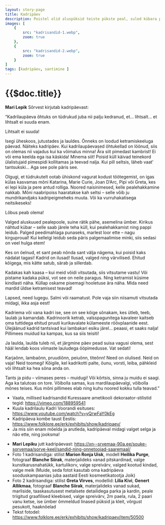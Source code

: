 ```yaml
---
layout: story-page
title: Kadripäev
description: Poistel olid aluspüksid teiste pükste peal, suled kübara peal. 
images: [
    {
        src: "kadrisandid-1.webp",
        zoom: true
    },
    {
        src: "kadrisandid-2.webp",
        zoom: true
    }
]
tags: [kadripäev, santimine ]
---
```



# {{$doc.title}}


**Mari Lepik** Sõrvest kirjutab kadripäevast:

“Kadrilaupäeva õhtuks on tüdrukud juba nii palju kedranud, et... lihtsalt... et lihtsalt ei suuda enam.

Lihtsalt ei suuda!

Isegi üheskoos, jutustades ja lauldes. Õnneks on loodud ketramiskeeluga päevad. Näiteks kadripäev. Kui kadrilaupäevased õhtukellad on löönud, siis on olemas nii vajadus kui ka võimalus minna! Ära siit pimedast kambrist! Ei või ema keelda ega isa käskida! Minema siit!
Poisid küll käivad teinekord ülalistujaid pimespidi kollitamas ja teevad nalja. Kui pill seltsis, läheb vaat’ tantsukski... Aga see pole päris see.

Olgugi, et tüdrukutelt ootab ühiskond vagurat kodust töötegemist, on igas külas kasvamas mõni Katarina, Marie Curie, Joan D’Arc, Pipi või Greta, kes ei lepi küla ja pere antud rolliga. Noored naisinimesed, kelle pealehakkamine nakkab. Mõni naabripoiss haaratakse kah seltsi – selle võib ju mundrikandjaks kadripeigmeheks muuta. Või ka vurruhakatisega neitsikeseks! 

Lõbus peab olema! 

Valged aluskuued pealepoole, suine rätik pähe, asemelina ümber. Kirikus nähtud kübar – selle saab järele teha küll, kui pealehakkamist ning pappi leidub. Palged peedimahlaga punaseks, marlest loor ette – nagu kirguproual! Kui kellelgi leidub seda päris palgemaalimise minki, siis sedasi on veel hulga etem!

Kes on öelnud, et sant peab nõnda sant välja nägema, kui poisid kaks nädalat tagasi! Kadrid on ilusad! Ilusad, valged ning värvilised. Ehitud kõigega, mis kätte satub, särab ja sillerdab.

Kadakas kah kaasa – kui meid võidi vitsutada, siis vitsutame vastu! Või pistame kadaka püksi, vot see on neile paragus. Ning ketramist küsime kindlasti näha. Küllap oskame pisemagi hooletuse ära näha. Mida need mardid üldse ketramisest teavad! 

Lapsed, need lugegu. Salmi või raamatust. Pole vaja siin niisamuti vitsutada midagi, ikka asja eest!

Kadriema või vana kadri ise, see on see kõige sõnakam, kes ütleb, teeb, laulab ja kamandab. Kadrinoorik ketrab, valsspagunitega kavaleer kaitseb oma tuttidega ehitud pruuti kurikavalate külameeste röövplaanide eest. Ülejäänud kadrid tantsivad kui lambakari esiku järel… peaasi, et saaks nalja! Pillimees muidud ka kampas, kus sa siis teisiti!

Ja laulda, laulda tuleb nii, et järgmine päev pead suisa vagusi olema, sest hääl lendab koos viimaste lauludega ööpimedusse. Vat sedati!

Karjaõnn, lambaõnn, pruudiõnn, peiuõnn, titeõnn! Need on olulised. Neid on vaja! Neid toomegi! Kõigile, kel kadrikotti palte, õunu, vorsti, leiba, pähkleid või lihtsalt ka hea sõna anda on.

Tants ja pidu – viimases peres – muidugi! Või kõrtsis, sinna ju muidu ei saagi. Aga ka talutoas on tore. Võibolla samas, kus mardilaupäevalgi, võibolla mõnes teises. Kus mõni pillimees elab ning kuhu noored kokku tulla teavad.”

<!-- <story-author :author="author" :origin="origin"></story-author> -->
<!-- <story-dictionary :terms="dictionary"></story-dictionary> -->

<details-wrapper summary="Mõtlemiseks ja arutlemiseks">

- Vaata, millised kadrisandid Kuressaare ametikooli dekoraator-stilistid tegid: https://vimeo.com/188959541
- Kuula kadrilaulu Kadri Voorandi esituses: https://www.youtube.com/watch?v=yQrwFaY0kEg
- Kadripäeva kombe taust Eestis: https://www.folklore.ee/erk/exhibits/show/kadripaev/
- Ja mis siin enam mõelda ja arutleda, kadripäeval midagi valget selga ja näo ette, ning jooksma!

</details-wrapper>


<details-wrapper summary="Allikad" class="text-sm" icon="icon-park-outline:document-folder">

- **Mari Lepiku** jutt kadripäevast: https://xn--srvemaa-90a.ee/souke-sorvemaa/sorve-keel/sandid-ning-onnetoojad-saaremaal/
- Foto 1 kadrisandiga: stilist **Marion Ronja Uisk**, modell **Heilika Purge**, fotograaf **Blanche Siirak**, materjalideks vanad pitskardinad, valge kunstkarusnahatükk, kartulikorv, valge spreivärv, valged kootud kindad, valge meik (Muide, seda fotot kasutab oma kadripäeva sooduskampaanias juba aastaid Eesti kosmeetikatootja Joik)
- Foto 2 kadrisandiga: stilist **Greta Virves**, modellid: **Lilia Kivi**, **Genert Allikmaa**, fotograaf **Blanche Siirak**, materjalideks vanad sukad, marliside, taaskasutusest metalsete detailidega parka ja kardin, peale triigitud graafilised kleebised, valge spreivärv, 2m paela, rula, 2 paari vanu ketse, ise ümber õmmeldud linased püksid ja kleit, võrgust pesukott, haaknõelad
- Tekst fotodel: https://www.folklore.ee/erk/exhibits/show/kadripaev/item/50500

</details-wrapper>
